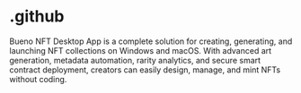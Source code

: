 # .github
Bueno NFT Desktop App is a complete solution for creating, generating, and launching NFT collections on Windows and macOS. With advanced art generation, metadata automation, rarity analytics, and secure smart contract deployment, creators can easily design, manage, and mint NFTs without coding.
